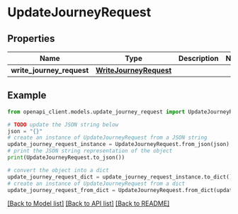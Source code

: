 # UpdateJourneyRequest


## Properties

Name | Type | Description | Notes
------------ | ------------- | ------------- | -------------
**write_journey_request** | [**WriteJourneyRequest**](WriteJourneyRequest.md) |  | 

## Example

```python
from openapi_client.models.update_journey_request import UpdateJourneyRequest

# TODO update the JSON string below
json = "{}"
# create an instance of UpdateJourneyRequest from a JSON string
update_journey_request_instance = UpdateJourneyRequest.from_json(json)
# print the JSON string representation of the object
print(UpdateJourneyRequest.to_json())

# convert the object into a dict
update_journey_request_dict = update_journey_request_instance.to_dict()
# create an instance of UpdateJourneyRequest from a dict
update_journey_request_from_dict = UpdateJourneyRequest.from_dict(update_journey_request_dict)
```
[[Back to Model list]](../README.md#documentation-for-models) [[Back to API list]](../README.md#documentation-for-api-endpoints) [[Back to README]](../README.md)


